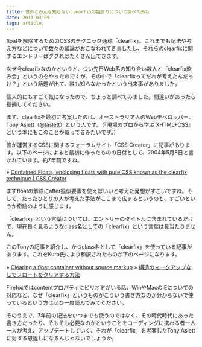 ```yaml
---
title: 意外とみんな知らないclearfixの始まりについて調べてみた
date: 2011-03-09
tags: article,
---
```

floatを解除するためのCSSのテクニック通称「clearfix」。これまでも記法や考え方などについて数々の議論がおこなわれてきましたし、それらのclearfixに関するエントリーはググればたくさん出てきます。

なぜ今clearfixなのかというと、つい先日Web系の知り合い数人と「clearfix飲み会」というのをやったのですが、その中で「clearfixってだれが考えたんだっけ？」という話題が出て、誰も知らなかったという出来事がありました。

個人的にもすごく気になったので、ちょっと調べてみました。間違いがあったら指摘してください。

<!--more-->

まず、clearfixを最初に考案したのは、オーストラリア人のWebデベロッパー、Tony Aslett（<a href="http://twitter.com/#!/taslett">@taslett</a>）という人です。（『現場のプロから学ぶ XHTML+CSS』という本にもこのことが載ってるみたいです。）

彼が運営するCSSに関するフォーラムサイト「CSS Creator」に記事があります。以下のページによると最初に作ったものの日付として、2004年5月8日と書かれています。約7年前ですね。

&raquo; <a href="http://csscreator.com/attributes/containedfloat.php">Contained Floats, enclosing floats with pure CSS known as the clearfix technique | CSS Creator</a>

まずfloatの解除にafter擬似要素を使えばいいと考えた発想がすごいですね。そして、たったひとりの人が考えた手法がここまで広まるというのも、すごいというか奇跡のように感じます。

「clearfix」という言葉については、エントリーのタイトルに含まれているだけで、現在良く見るようなclass名としての「clearfix」という言葉は見当たりません。

このTonyの記事を紹介し、かつclass名として「clearfix」を使っている記事があります。これをKuro氏により和訳されたものが下のページになります。

&raquo; <a href="http://www.positioniseverything.net/easyclearing.html">Clearing a float container without source markup</a>
&raquo; <a href="http://www.kuroduction.com/doc/translation/position_is_everything/easyclearing.html">構造のマークアップなしでフロートをクリアする方法</a>

Firefoxではcontentプロパティにピリオドがいる話、WinやMacのIEについての対応など、なぜ「clearfix」というものがこういう書き方なのか分からないで使っているという方はぜひ一度読んでみてください。

そのうえで、7年前の記法をいつまでも使うのではなく、その時代時代にあった書き方だったり、そもそも必要なのかということをコーディングに携わる者一人一人が考え、アップデートしていく、それが「clearfix」を考案したTony Aslettに対する恩返しになるんじゃないでしょうか。